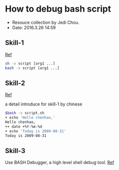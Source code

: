 # How to debug bash script

* Resouce collection by Jedi Chou.
* Date: 2016.3.26 14:59

## Skill-1

[Ref](http://stackoverflow.com/questions/951336/how-to-debug-a-bash-script)

```bash
sh -x script [arg1 ...]
bash -x script [arg1 ...]
```

## Skill-2

[Ref](http://coolshell.cn/articles/1379.html)

a detail introduce for skill-1 by chinese

```bash
$bash -x script.sh
+ echo 'Hello chenhao,'
Hello chenhao,
++ date +%Y-%m-%d
+ echo 'Today is 2009-08-31'
Today is 2009-08-31
```

## Skill-3

Use BASH Debugger, a high level shell debug tool.
[Ref](http://bashdb.sourceforge.net/)

